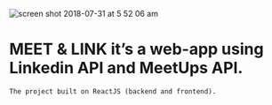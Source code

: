 ![screen shot 2018-07-31 at 5 52 06 am](https://user-images.githubusercontent.com/18123962/43474220-3e88fa40-94c0-11e8-919f-66822b89f3fc.png)



# MEET & LINK it’s a web-app using Linkedin API and MeetUps API.
    The project built on ReactJS (backend and frontend).

